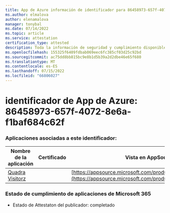 ```yaml
---
title: App de Azure información de identificador para 86458973-657f-4072-8e6a-f1baf684c62f
ms.author: elmalova
author: elenamalova
manager: tonybal
ms.date: 07/14/2022
ms.topic: article
ms.service: attestation
certification_type: attested
description: Toda la información de seguridad y cumplimiento disponible para 86458973-657f-4072-8e6a-f1baf684c62f.
ms.openlocfilehash: 155325f6409fdbab069eec6fc385cf03d25c92bd
ms.sourcegitcommit: ac75dd8bb815bc9e8b1d5b39a2d2dbe46e65f680
ms.translationtype: MT
ms.contentlocale: es-ES
ms.lasthandoff: 07/15/2022
ms.locfileid: "66806027"
---
```

# <a name="azure-app-id-86458973-657f-4072-8e6a-f1baf684c62f"></a>identificador de App de Azure: 86458973-657f-4072-8e6a-f1baf684c62f


### <a name="apps-associated-with-this-id"></a>Aplicaciones asociadas a este identificador:
| **Nombre de la aplicación** | **Certificado** | **Vista en AppSource** |
|--------------|---------------|-----------------------|
| [Quadra Visitorz](../forward/WA200004199.md) |  | [https://appsource.microsoft.com/product/office/WA200004199](https://appsource.microsoft.com/product/office/WA200004199) |

### <a name="microsoft-365-app-compliance-status"></a>Estado de cumplimiento de aplicaciones de Microsoft 365
- Estado de Attestaton del publicador: completado
